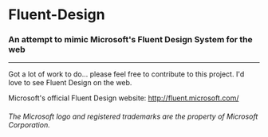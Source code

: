 # Fluent-Design
### An attempt to mimic Microsoft's Fluent Design System for the web

-----

Got a lot of work to do... please feel free to contribute to this project. I'd love to see Fluent Design on the web.

Microsoft's official Fluent Design website: http://fluent.microsoft.com/

###### *The Microsoft logo and registered trademarks are the property of Microsoft Corporation.*
